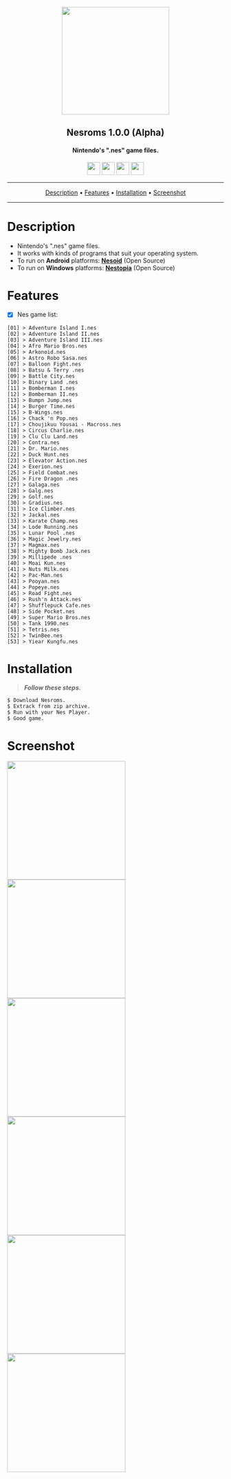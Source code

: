 <p align="center"><a href="https://turkhackteam.org"><img src="https://raw.githubusercontent.com/TheDarkRoot/PNGStore/master/Personal/Banner.png" width="250"></a></p>
<h2 align="center"><b>Nesroms 1.0.0 (Alpha)</b></h2>
<h4 align="center">Nintendo's ".nes" game files.</h4>
</p>
<p align="center"><a href="center"><a href="https://t.me/TDarkRoot"><img src="https://raw.githubusercontent.com/TheDarkRoot/PNGStore/master/Personal/Telegram.png" width="30"></a>     <a href="center"><a href="https://instagram.com/TheDarkRoot"><img src="https://raw.githubusercontent.com/TheDarkRoot/PNGStore/master/Personal/Instagram.png" width="30"></a>     <a href="center"><a href="https://twitter.com/TDarkRoot"><img src="https://raw.githubusercontent.com/TheDarkRoot/PNGStore/master/Personal/Twitter.png" width="30"></a>     <a href="https://github.com/TheDarkRoot"><img src="https://raw.githubusercontent.com/TheDarkRoot/PNGStore/master/Personal/Github.png" width="30"></a></p>
</p>
<hr>
<p align="center"><a href="#Description">Description</a> &bull; <a href="#Features">Features</a> &bull; <a href="#Installation">Installation</a> &bull; <a href="#Screenshot">Screenshot</a></p>
<hr>


# Description

- Nintendo's ".nes" game files.
- It works with kinds of programs that suit your operating system.
- To run on **Android** platforms: **[Nesoid](http://nesoid.sf.net/)** (Open Source)
- To run on **Windows** platforms: **[Nestopia](http://nestopia.sourceforge.net/downloads.html)** (Open Source)

# Features

- [x] Nes game list:
```
[01] > Adventure Island I.nes
[02] > Adventure Island II.nes
[03] > Adventure Island III.nes
[04] > Afro Mario Bros.nes
[05] > Arkonoid.nes
[06] > Astro Robo Sasa.nes
[07] > Balloon Fight.nes
[08] > Batsu & Terry .nes
[09] > Battle City.nes
[10] > Binary Land .nes
[11] > Bomberman I.nes
[12] > Bomberman II.nes
[13] > Bumpn Jump.nes
[14] > Burger Time.nes
[15] > B-Wings.nes
[16] > Chack 'n Pop.nes
[17] > Choujikuu Yousai - Macross.nes
[18] > Circus Charlie.nes
[19] > Clu Clu Land.nes
[20] > Contra.nes
[21] > Dr. Mario.nes
[22] > Duck Hunt.nes
[23] > Elevator Action.nes
[24] > Exerion.nes
[25] > Field Combat.nes
[26] > Fire Dragon .nes
[27] > Galaga.nes
[28] > Galg.nes
[29] > Golf.nes
[30] > Gradius.nes
[31] > Ice Climber.nes
[32] > Jackal.nes
[33] > Karate Champ.nes
[34] > Lode Running.nes
[35] > Lunar Pool .nes
[36] > Magic Jewelry.nes
[37] > Magmax.nes
[38] > Mighty Bomb Jack.nes
[39] > Millipede .nes
[40] > Moai Kun.nes
[41] > Nuts Milk.nes
[42] > Pac-Man.nes
[43] > Pooyan.nes
[44] > Popeye.nes
[45] > Road Fight.nes
[46] > Rush'n Attack.nes
[47] > Shufflepuck Cafe.nes
[48] > Side Pocket.nes
[49] > Super Mario Bros.nes
[50] > Tank 1990.nes
[51] > Tetris.nes
[52] > TwinBee.nes
[53] > Yiear Kungfu.nes
```

# Installation

> ***Follow these steps.***
```
$ Download Nesroms.
$ Extrack from zip archive.
$ Run with your Nes Player.
$ Good game.
```

# Screenshot

[<img src="https://raw.githubusercontent.com/TheDarkRoot/PNGStore/master/Personal/Screenshots/Nesroms%2001.jpg" width=275>](https://raw.githubusercontent.com/TheDarkRoot/PNGStore/master/Personal/Screenshots/Nesroms%2001.jpg)
[<img src="https://raw.githubusercontent.com/TheDarkRoot/PNGStore/master/Personal/Screenshots/Nesroms%2002.jpg" width=275>](https://raw.githubusercontent.com/TheDarkRoot/PNGStore/master/Personal/Screenshots/Nesroms%2002.jpg)
[<img src="https://raw.githubusercontent.com/TheDarkRoot/PNGStore/master/Personal/Screenshots/Nesroms%2003.jpg" width=275>](https://raw.githubusercontent.com/TheDarkRoot/PNGStore/master/Personal/Screenshots/Nesroms%2003.jpg)
[<img src="https://raw.githubusercontent.com/TheDarkRoot/PNGStore/master/Personal/Screenshots/Nesroms%2004.jpg" width=275>](https://raw.githubusercontent.com/TheDarkRoot/PNGStore/master/Personal/Screenshots/Nesroms%2004.jpg)
[<img src="https://raw.githubusercontent.com/TheDarkRoot/PNGStore/master/Personal/Screenshots/Nesroms%2005.jpg" width=275>](https://raw.githubusercontent.com/TheDarkRoot/PNGStore/master/Personal/Screenshots/Nesroms%2005.jpg)
[<img src="https://raw.githubusercontent.com/TheDarkRoot/PNGStore/master/Personal/Screenshots/Nesroms%2006.jpg" width=275>](https://raw.githubusercontent.com/TheDarkRoot/PNGStore/master/Personal/Screenshots/Nesroms%2006.jpg)
